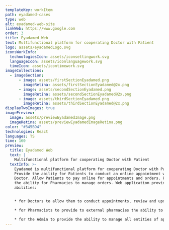 ```yaml
---
templateKey: workItem
path: eyadamed-cases
type: web
alt: eyadamed-web-site
linkWeb: https://www.google.com
order: 3
title: Eyadamed Web
text: Multifunctional platform for cooperating Doctor with Patient
logo: assets/eyadamedLogo.svg
iconsWorkInfo:
  technologiesIcon: assets/iconsettingwork.svg
  languageIcon: assets/iconlanguagework.svg
  timeIcon: assets/icontimework.svg
imageCollections:
  - imageSection:
      - image: assets/firstSectionEyadamed.png
        imageRetina: assets/firstSectionEyadamed@2x.png
      - image: assets/secondSectionEyadamed.png
        imageRetina: assets/secondSectionEyadamed@2x.png
      - image: assets/thirdSectionEyadamed.png
        imageRetina: assets/thirdSectionEyadamed@2x.png
displayTwoImages: true
imagePreview:
  image: assets/previewEyadamedImage.png
  imageRetina: assets/previewEyadamedImageRetina.png
color: "#345B94"
technologies: React
languages: TS
time: 160
preview:
  title: Eyadamed Web
  text: |
    Multifunctional platform for cooperating Doctor with Patient
  textInfo: >-
    Eyadamed is multifunctional platform for cooperating Doctor with Patient.
    Provide the ability for Patients to conduct an online appointment with a
    Doctor. Allow Patients to pay online for appointments and orders. Provide
    the ability for Pharmacies to manage orders. Web application provides these
    abilities:


    * for Doctors to allow them to conduct appointments, review and update medical records for Patients.

    * for Pharmacists to provide to external pharmacies the ability to manage orders received from Patients via the app.

    * for the Admin to provide the ability to manage all entities of apps (Patients, Doctors, Pharmacists, Appointments, Orders, etc.).
---
```

